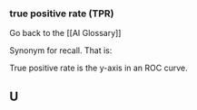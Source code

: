 ### true positive rate (TPR)

Go back to the [[AI Glossary]]


Synonym for recall. That is:

True positive rate is the y-axis in an ROC curve.

## U

